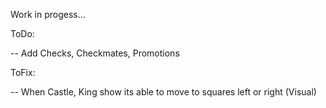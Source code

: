 Work in progess...

ToDo:

-- Add Checks, Checkmates, Promotions

ToFix:

-- When Castle, King show its able to move to squares left or right (Visual)